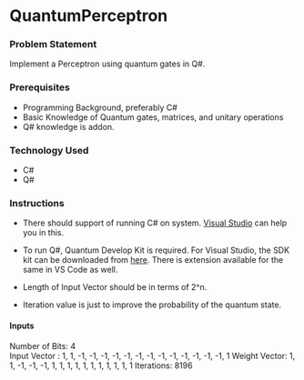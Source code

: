 # QuantumPerceptron

### Problem Statement
Implement a Perceptron using quantum gates in Q#.

### Prerequisites
- Programming Background, preferably C#
- Basic Knowledge of Quantum gates, matrices, and unitary operations
-	Q# knowledge is addon. 

### Technology Used
-	C#
-	Q#

### Instructions
- There should support of running C# on system. [Visual Studio](https://visualstudio.microsoft.com/downloads/) can help you in this. 
- To run Q#, Quantum Develop Kit is required. For Visual Studio, the SDK kit can be downloaded from [here](https://marketplace.visualstudio.com/items?itemName=quantum.DevKit). There is extension available for the same in VS Code as well. 

- Length of Input Vector should be in terms of 2^n.
- Iteration value is just to improve the probability of the quantum state. 

#### Inputs
Number of Bits: 4  
Input Vector : 1, 1, -1, -1, -1, -1, -1, -1, -1, -1, -1, -1, -1, -1, -1, 1
Weight Vector: 1, 1, -1, -1, -1, 1, 1, 1, 1, 1, 1, 1, 1, 1, 1, 1
Iterations: 8196

